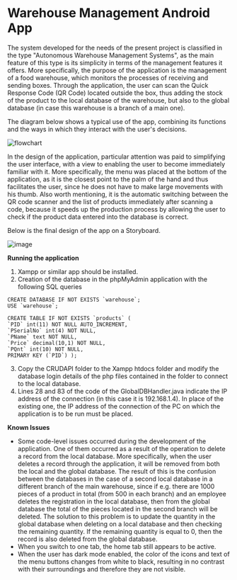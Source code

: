 # Warehouse Management Android App
The system developed for the needs of the present project is classified in the type "Autonomous Warehouse Management Systems", as the main feature of this type is its simplicity in terms of the management features it offers. More specifically, the purpose of the application is the management of a food warehouse, which monitors the processes of receiving and sending boxes. Through the application, the user can scan the Quick Response Code (QR Code) located outside the box, thus adding the stock of the product to the local database of the warehouse, but also to the global database (in case this warehouse is a branch of a main one).

The diagram below shows a typical use of the app, combining its functions and the ways in which they interact with the user's decisions.

![flowchart](https://user-images.githubusercontent.com/91207835/203397185-b313f018-9e28-4053-a6de-93ff1e2af7c4.png)

In the design of the application, particular attention was paid to simplifying the user interface, with a view to enabling the user to become immediately familiar with it. More specifically, the menu was placed at the bottom of the application, as it is the closest point to the palm of the hand and thus facilitates the user, since he does not have to make large movements with his thumb. Also worth mentioning, it is the automatic switching between the QR code scanner and the list of products immediately after scanning a code, because it speeds up the production process by allowing the user to check if the product data entered into the database is correct.

Below is the final design of the app on a Storyboard.

![image](https://user-images.githubusercontent.com/91207835/203397866-e8bcc204-745c-468e-a904-f12ca961853a.png)

**Running the application**

1. Xampp or similar app should be installed.
2. Creation of the database in the phpMyAdmin application with the following SQL queries
```
CREATE DATABASE IF NOT EXISTS `warehouse`;
USE `warehouse`;

CREATE TABLE IF NOT EXISTS `products` (
`PID` int(11) NOT NULL AUTO_INCREMENT,
`PSerialNo` int(4) NOT NULL,
`PName` text NOT NULL,
`Price` decimal(10,1) NOT NULL,
`PQnt` int(10) NOT NULL,
PRIMARY KEY (`PID`) );
```
3. Copy the CRUDAPI folder to the Xampp htdocs folder and modify the database login details of the php files contained in the folder to connect to the local database.
4. Lines 28 and 83 of the code of the GlobalDBHandler.java indicate the IP address of the connection (in this case it is 192.168.1.4). In place of the existing one, the IP address of the connection of the PC on which the application is to be run must be placed.


**Known Issues**
- Some code-level issues occurred during the development of the application. One of them occurred as a result of the operation to delete a record from the local database. More specifically, when the user deletes a record through the application, it will be removed from both the local and the global database. The result of this is the confusion between the databases in the case of a second local database in a different branch of the main warehouse, since if e.g. there are 1000 pieces of a product in total (from 500 in each branch) and an employee deletes the registration in the local database, then from the global database the total of the pieces located in the second branch will be deleted. The solution to this problem is to update the quantity in the global database when deleting on a local database and then checking the remaining quantity. If the remaining quantity is equal to 0, then the record is also deleted from the global database. 
- When you switch to one tab, the home tab still appears to be active.
- When the user has dark mode enabled, the color of the icons and text of the menu buttons changes from white to black, resulting in no contrast with their surroundings and therefore they are not visible.
